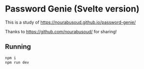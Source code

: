 # Password Genie (Svelte version)

This is a study of https://nourabusoud.github.io/password-genie/

Thanks to https://github.com/nourabusoud/ for sharing!

## Running

```bash
npm i
npm run dev
```
